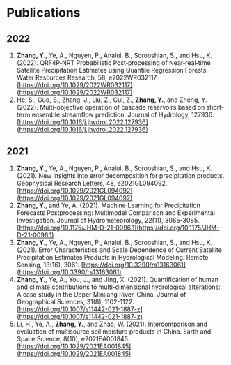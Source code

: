 
# Publications

## 2022
1. **Zhang, Y.**, Ye, A., Nguyen, P., Analui, B., Sorooshian, S., and Hsu, K. (2022). QRF4P‐NRT Probabilistic Post‐processing of Near‐real‐time Satellite Precipitation Estimates using Quantile Regression Forests. Water Resources Research, 58, e2022WR032117. [https://doi.org/10.1029/2022WR032117](https://doi.org/10.1029/2022WR032117)
2. He, S., Guo, S., Zhang, J., Liu, Z., Cui, Z., **Zhang, Y.**, and Zheng, Y. (2022). Multi-objective operation of cascade reservoirs based on short-term ensemble streamflow prediction. Journal of Hydrology, 127936. [https://doi.org/10.1016/j.jhydrol.2022.127936](https://doi.org/10.1016/j.jhydrol.2022.127936)

## 2021
1. **Zhang, Y.**, Ye, A., Nguyen, P., Analui, B., Sorooshian, S., and Hsu, K. (2021). New insights into error decomposition for precipitation products. Geophysical Research Letters, 48,  e2021GL094092. [https://doi.org/10.1029/2021GL094092](https://doi.org/10.1029/2021GL094092)
2. **Zhang, Y.**, and Ye, A. (2021). Machine Learning for Precipitation Forecasts Postprocessing: Multimodel Comparison and Experimental Investigation. Journal of Hydrometeorology, 22(11), 3065-3085. [https://doi.org/10.1175/JHM-D-21-0096.1](https://doi.org/10.1175/JHM-D-21-0096.1)
3. **Zhang, Y.**, Ye, A., Nguyen, P., Analui, B., Sorooshian, S., and Hsu, K. (2021). Error Characteristics and Scale Dependence of Current Satellite Precipitation Estimates Products in Hydrological Modeling. Remote Sensing, 13(16), 3061. [https://doi.org/10.3390/rs13163061](https://doi.org/10.3390/rs13163061)
4. **Zhang, Y.**, Ye, A., You, J., and Jing, X. (2021). Quantification of human and climate contributions to multi-dimensional hydrological alterations: A case study in the Upper Minjiang River, China. Journal of Geographical Sciences, 31(8), 1102-1122. [https://doi.org/10.1007/s11442-021-1887-z](https://doi.org/10.1007/s11442-021-1887-z)
5. Li, H., Ye, A., **Zhang, Y.**, and Zhao, W. (2021). Intercomparison and evaluation of multisource soil moisture products in China. Earth and Space Science, 8(10), e2021EA001845. [https://doi.org/10.1029/2021EA001845](https://doi.org/10.1029/2021EA001845)
